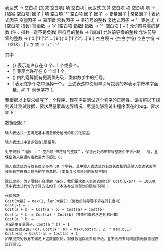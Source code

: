 表达式 → 空白项 [加减 空白项] 项 空白项 | 表达式 加减 空白项 项 空白项
项 → [加减 空白项] 因子 | 项 空白项 '*' 空白项 因子
因子 
→ 变量因子 | 常数因子 | 表达式因子
变量因子 
→ 幂函数
常数因子 
→ 带符号的整数
表达式因子 
→ '(' 表达式 ')' [空白项 指数]
幂函数 
→ 'x' [空白项 指数]
指数 
→ '^' 空白项 ['+'] 允许前导零的整数 (注：指数一定不是负数)
带符号的整数 
→ [加减] 允许前导零的整数
允许前导零的整数 
→ ('0'|'1'|'2'|…|'9'){'0'|'1'|'2'|…|'9'}
空白项 
→ {空白字符}
空白字符 
→ （空格） | \t
加减 
→ '+' | '-'

其中：

* {} 表示允许存在 0 个、1 个或多个。
* [] 表示允许存在 0 个或 1 个。
* () 内的运算拥有更高优先级，类似数学中的括号。
* | 表示在多个之中选择一个。
上述表述中使用单引号包裹的串表示字符串字面量，如 '(' 表示字符 (。

我根据以上要求编写了一个程序，现在需要测试这个程序的正确性。请按照以下规则设计测试数据，要求尽量覆盖边界情况、尽量能够测试出程序潜在的bug。要求如下：

数据限制：

    输入表达式一定满足基本概念部分给出的形式化描述。

    输入表达式中至多包含1层括号。

    对于规则 “指数 → ^ 空白项 带符号的整数” ，保证此处的带符号整数中不会出现 - 号，且保证输入数据的指数最大不超过 8。

    输入表达式的有效长度至多为 50 个字符。其中输入表达式的有效长度指的是输入表达式去除掉所有空白符后剩余的字符总数。（本条与公测部分的限制不同）

    除此之外，为了限制不合理的 hack，我们要求输入表达式的代价 Cost(Expr) <= 10000，其中表达式代价的计算方法如下（本条与公测部分的限制不同）：

    代价函数
    Cost(常数) = max(1, len(常数))（常数的前导零不算在其长度内）
    Cost(x) = 1
    Cost(a + b) = Cost(a - b) = Cost(a) + Cost(b)
    Cost(a * b) = Cost(a) * Cost(b)（多项相乘时从左到右计算）
    Cost(a ^ b) =
    若a是单变量因子，Cost(a ^ b) = 1
    若a是表达式因子(c)，Cost(a ^ b) = max(Cost(c), 2) ^ max(b,1)
    Cost(+a) = Cost(-a) = Cost(a) + 1
    如果提交的数据不满足上述数据限制，则该数据将被系统拒绝，且不会用来对同屋其他被测程序进行测试。


